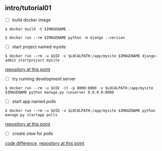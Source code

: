 ## intro/tutorial01

- [ ] build docker image


```
$ docker build -t $IMAGENAME .
```

```
$ docker run --rm $IMAGENAME python -m django --version
```

- [ ] start project named *mysite*


```
$ docker run --rm -u $UID -v $LOCALPATH:/app/mysite $IMAGENAME django-admin startproject mysite .
```

[repository at this point](https://github.com/bkmagnetron/django-tutorial-docker/tree/5d8a6d8d0ea19e77093e20969fc0c5532363b292)

- [ ] try running development server


```
$ docker run --rm -u $UID -it -p 8000:8000 -v $LOCALPATH:/app/mysite $IMAGENAME python manage.py runserver 0.0.0.0:8000
```

- [ ] start app named *polls*


```
$ docker run --rm -u $UID -v $LOCALPATH:/app/mysite $IMAGENAME python manage.py startapp polls
```

[repository at this point](https://github.com/bkmagnetron/django-tutorial-docker/tree/a3390aa5e0c13951c251dd4033f03834de8c124d)

- [ ] create view for *polls*


[code difference](https://github.com/bkmagnetron/django-tutorial-docker/commit/dc67e8d62f2dccb86947758513570dbdd46591d8), [repository at this point](https://github.com/bkmagnetron/django-tutorial-docker/tree/dc67e8d62f2dccb86947758513570dbdd46591d8)
